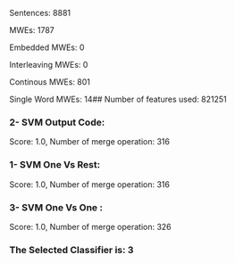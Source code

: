 Sentences: 8881

MWEs: 1787

Embedded MWEs: 0

Interleaving MWEs: 0

Continous MWEs: 801

Single Word MWEs: 14## Number of features used: 821251

### 2- SVM Output Code: 
Score: 1.0, Number of merge operation: 316
### 1- SVM One Vs Rest: 
Score: 1.0, Number of merge operation: 316
### 3- SVM One Vs One : 
Score: 1.0, Number of merge operation: 326
### The Selected Classifier is: 3
